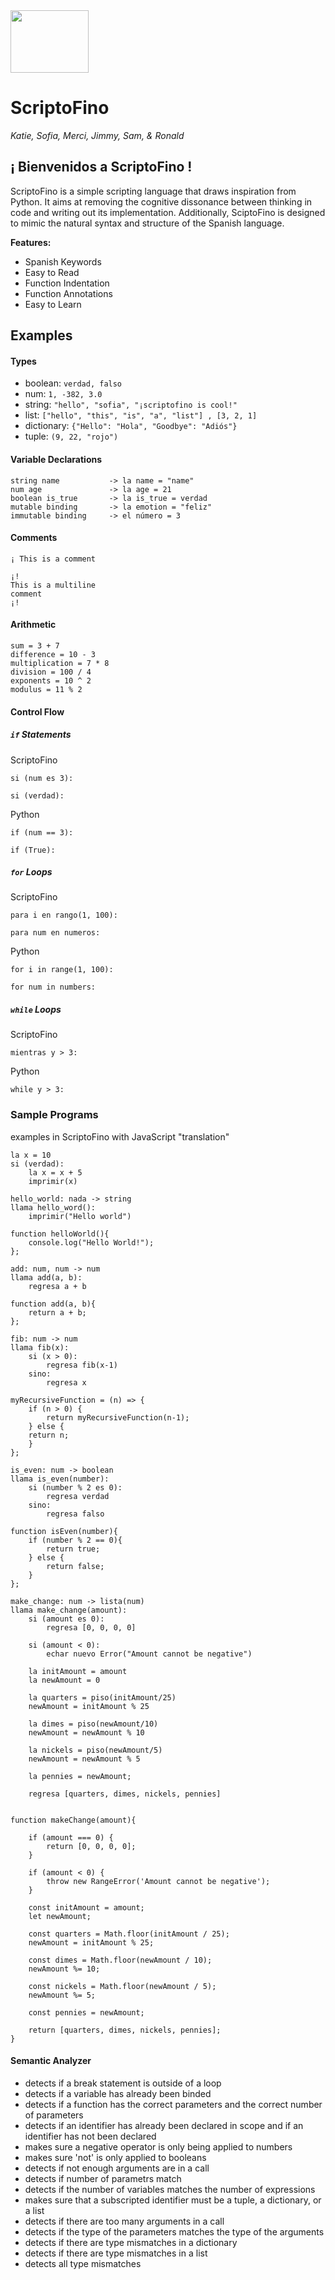 <img src="https://raw.githubusercontent.com/samsavv/Scriptofino/master/docs/final-scriptofino-logo.png" width=125 height=100>

# ScriptoFino

*Katie, Sofia, Merci, Jimmy, Sam, & Ronald*

## ¡ Bienvenidos a ScriptoFino !

ScriptoFino is a simple scripting language that draws inspiration from Python. It aims at removing the cognitive dissonance between thinking in code and writing out its implementation. Additionally, SciptoFino is designed to mimic the natural syntax and structure of the Spanish language. 

**Features:**
- Spanish Keywords
- Easy to Read
- Function Indentation
- Function Annotations
- Easy to Learn 

## Examples

#### Types
* boolean: ```verdad, falso```
* num: ```1, -382, 3.0```
* string: ```"hello", "sofia", "¡scriptofino is cool!"```
* list: ```["hello", "this", "is", "a", "list"] , [3, 2, 1]```
* dictionary: ```{"Hello": "Hola", "Goodbye": "Adiós"}```
* tuple: ```(9, 22, "rojo")```

#### Variable Declarations
```
string name           -> la name = "name"
num age               -> la age = 21
boolean is_true       -> la is_true = verdad
mutable binding       -> la emotion = "feliz"
immutable binding     -> el número = 3
```

#### Comments
```
¡ This is a comment

¡! 
This is a multiline 
comment 
¡!
```

#### Arithmetic
```
sum = 3 + 7
difference = 10 - 3
multiplication = 7 * 8
division = 100 / 4
exponents = 10 ^ 2
modulus = 11 % 2
```

#### Control Flow

##### `if` Statements
ScriptoFino
```
si (num es 3):

si (verdad):
```
Python
```
if (num == 3):

if (True):
```

##### `for` Loops 
ScriptoFino
```
para i en rango(1, 100):

para num en numeros:
```
Python
```
for i in range(1, 100):

for num in numbers:
```

##### `while` Loops
ScriptoFino
```
mientras y > 3:
```
Python
```
while y > 3:
```

### Sample Programs
examples in ScriptoFino with JavaScript "translation"
```
la x = 10
si (verdad):
    la x = x + 5
    imprimir(x)
```
```
hello_world: nada -> string
llama hello_word():
    imprimir("Hello world")

function helloWorld(){
    console.log("Hello World!");
};
```

```
add: num, num -> num
llama add(a, b):
    regresa a + b

function add(a, b){
    return a + b;
};
```

```
fib: num -> num
llama fib(x):
    si (x > 0):
        regresa fib(x-1)
    sino: 
        regresa x

myRecursiveFunction = (n) => {
    if (n > 0) {
        return myRecursiveFunction(n-1);
    } else {
	return n;
    }
};  
```

```
is_even: num -> boolean
llama is_even(number):
    si (number % 2 es 0):
        regresa verdad
    sino:
        regresa falso

function isEven(number){
    if (number % 2 == 0){
        return true;
    } else {
        return false;
    }
};
```

```
make_change: num -> lista(num)
llama make_change(amount):
    si (amount es 0):
        regresa [0, 0, 0, 0]
    
    si (amount < 0):
        echar nuevo Error("Amount cannot be negative")

    la initAmount = amount
    la newAmount = 0

    la quarters = piso(initAmount/25)
    newAmount = initAmount % 25

    la dimes = piso(newAmount/10)
    newAmount = newAmount % 10

    la nickels = piso(newAmount/5)
    newAmount = newAmount % 5

    la pennies = newAmount;

    regresa [quarters, dimes, nickels, pennies]


function makeChange(amount){
    
    if (amount === 0) {
        return [0, 0, 0, 0];
    }

    if (amount < 0) {
        throw new RangeError('Amount cannot be negative');
    }

    const initAmount = amount;
    let newAmount;

    const quarters = Math.floor(initAmount / 25);
    newAmount = initAmount % 25;

    const dimes = Math.floor(newAmount / 10);
    newAmount %= 10;

    const nickels = Math.floor(newAmount / 5);
    newAmount %= 5;

    const pennies = newAmount;

    return [quarters, dimes, nickels, pennies];
}
```
#### Semantic Analyzer
+ detects if a break statement is outside of a loop
+ detects if a variable has already been binded
+ detects if a function has the correct parameters and the correct number of parameters
+ detects if an identifier has already been declared in scope and if an identifier has not been declared
+ makes sure a negative operator is only being applied to numbers
+ makes sure 'not' is only applied to booleans
+ detects if not enough arguments are in a call
+ detects if number of parametrs match
+ detects if the number of variables matches the number of expressions
+ makes sure that a subscripted identifier must be a tuple, a dictionary, or a list
+ detects if there are too many arguments in a call
+ detects if the type of the parameters matches the type of the arguments 
+ detects if there are type mismatches in a dictionary
+ detects if there are type mismatches in a list
+ detects all type mismatches
